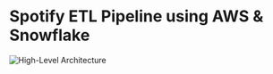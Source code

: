 # Spotify ETL Pipeline using AWS & Snowflake

![High-Level Architecture](src/High%20Level%20arch.png)
